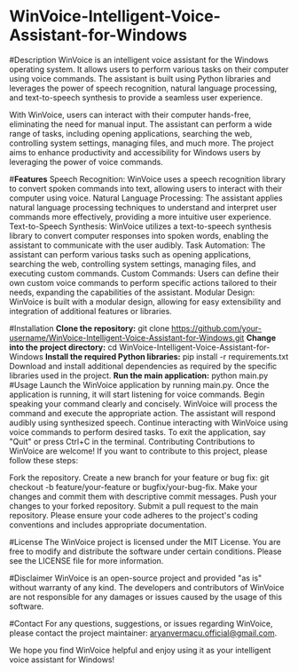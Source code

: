 # WinVoice-Intelligent-Voice-Assistant-for-Windows

#Description
WinVoice is an intelligent voice assistant for the Windows operating system. It allows users to perform various tasks on their computer using voice commands. The assistant is built using Python libraries and leverages the power of speech recognition, natural language processing, and text-to-speech synthesis to provide a seamless user experience.

With WinVoice, users can interact with their computer hands-free, eliminating the need for manual input. The assistant can perform a wide range of tasks, including opening applications, searching the web, controlling system settings, managing files, and much more. The project aims to enhance productivity and accessibility for Windows users by leveraging the power of voice commands.

#**Features**
Speech Recognition: WinVoice uses a speech recognition library to convert spoken commands into text, allowing users to interact with their computer using voice.
Natural Language Processing: The assistant applies natural language processing techniques to understand and interpret user commands more effectively, providing a more intuitive user experience.
Text-to-Speech Synthesis: WinVoice utilizes a text-to-speech synthesis library to convert computer responses into spoken words, enabling the assistant to communicate with the user audibly.
Task Automation: The assistant can perform various tasks such as opening applications, searching the web, controlling system settings, managing files, and executing custom commands.
Custom Commands: Users can define their own custom voice commands to perform specific actions tailored to their needs, expanding the capabilities of the assistant.
Modular Design: WinVoice is built with a modular design, allowing for easy extensibility and integration of additional features or libraries.

#Installation
**Clone the repository:** git clone https://github.com/your-username/WinVoice-Intelligent-Voice-Assistant-for-Windows.git
**Change into the project directory:** cd WinVoice-Intelligent-Voice-Assistant-for-Windows
**Install the required Python libraries:** pip install -r requirements.txt
Download and install additional dependencies as required by the specific libraries used in the project.
**Run the main application:** python main.py
#Usage
Launch the WinVoice application by running main.py.
Once the application is running, it will start listening for voice commands.
Begin speaking your command clearly and concisely.
WinVoice will process the command and execute the appropriate action.
The assistant will respond audibly using synthesized speech.
Continue interacting with WinVoice using voice commands to perform desired tasks.
To exit the application, say "Quit" or press Ctrl+C in the terminal.
Contributing
Contributions to WinVoice are welcome! If you want to contribute to this project, please follow these steps:

Fork the repository.
Create a new branch for your feature or bug fix: git checkout -b feature/your-feature or bugfix/your-bug-fix.
Make your changes and commit them with descriptive commit messages.
Push your changes to your forked repository.
Submit a pull request to the main repository.
Please ensure your code adheres to the project's coding conventions and includes appropriate documentation.

#License
The WinVoice project is licensed under the MIT License. You are free to modify and distribute the software under certain conditions. Please see the LICENSE file for more information.

#Disclaimer
WinVoice is an open-source project and provided "as is" without warranty of any kind. The developers and contributors of WinVoice are not responsible for any damages or issues caused by the usage of this software.

#Contact
For any questions, suggestions, or issues regarding WinVoice, please contact the project maintainer: aryanvermacu.official@gmail.com.

We hope you find WinVoice helpful and enjoy using it as your intelligent voice assistant for Windows!
